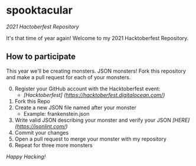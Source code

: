 # spooktacular
*2021 Hactoberfest Repository*

It's that time of year again! Welcome to my 2021 Hacktoberfest Repository.

## How to participate
This year we'll be creating monsters. JSON monsters! Fork this repository and make a pull request for each of your monsters.

0. Register your GitHub account with the Hacktoberfest event: 
    * *[Hacktoberfest] (https://hacktoberfest.digitalocean.com/)*
1. Fork this Repo
2. Create a new JSON file named after your monster
    * Example: frankenstein.json
3. Write valid JSON describing your monster and verify your JSON *[HERE] (https://jsonlint.com/)*
4. Commit your changes
5. Open a pull request to merge your monster with my repository
6. Repeat for three more monsters

*Happy Hacking!*
